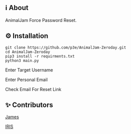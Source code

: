 ## ℹ️ About
AnimalJam Force Password Reset.
## ⚙️ Installation
```
git clone https://github.com/p3e/AnimalJam-Zeroday.git
cd AnimalJam-Zeroday
pip3 install -r requirments.txt
python3 main.py
```
Enter Target Username

Enter Personal Email

Check Email For Reset Link

## ✨ Contributors
[James](https://github.com/p3e)

[IRIS](https://github.com/IRIS-Team)
